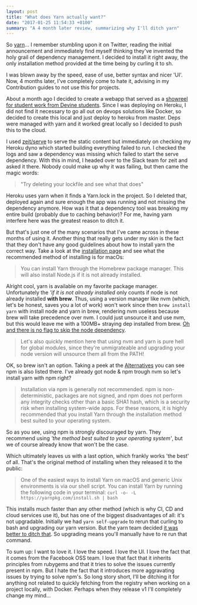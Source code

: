 ```yaml
---
layout: post
title: "What does Yarn actually want?"
date: "2017-01-25 11:54:33 +0100"
summary: "A 4 month later review, summarizing why I'll ditch yarn"
---
```


So [yarn]… I remember stumbling upon it on Twitter, reading the initial announcement and immediately find myself thinking they've invented the holy grail of dependency management. I decided to install it right away, the only installation method provided at the time being by curling it to sh.

I was blown away by the speed, ease of use, better syntax and nicer 'UI'. Now, 4 months later, I've completely come to hate it, advising in my Contribution guides to not use this for projects.

About a month ago I decided to create a webapp that served as a [showreel for student work from Devine students]. Since I was deploying on Heroku, I did not find it necessary to go all out on devops solutions like Docker, so decided to create this local and just deploy to heroku from master. Deps were managed with yarn and it worked great locally so I decided to push this to the cloud.

I used [zeit/serve] to serve the static content but immediately on checking my Heroku dyno which started building everything failed to run. I checked the logs and saw a dependency was missing which failed to start the serve dependency. With this in mind, I headed over to the Slack team for zeit and asked it there. Nobody could make up why it was failing, but then came the magic words:

> "Try deleting your lockfile and see what that does"

Heroku uses yarn when it finds a Yarn.lock in the project. So I deleted that, deployed again and sure enough the app was running and not missing the dependency anymore. How was it that a dependency tool was breaking my entire build (probably due to caching behavior)? For me, having yarn interfere here was the greatest reason to ditch it.

But that's just one of the many scenarios that I've came across in these months of using it. Another thing that really gets under my skin is the fact that they don't have any good guidelines about how to install yarn the correct way. Take a look at the [installation page] and see what the recommended method of installing is for macOs:

> You can install Yarn through the Homebrew package manager. This will also install Node.js if it is not already installed.

Alright cool, yarn is available on my favorite package manager. Unfortunately the _'if it is not already installed_ only counts if node is not already installed __with brew__. Thus, using a version manager like nvm (which, let's be honest, saves you a lot of work) won't work since then `brew install yarn` with install node and yarn in brew, rendering nvm useless because brew will take precedence over nvm. I could just unsource it and use nvm, but this would leave me with a 100MB+ straying dep installed from brew. [Oh and there is no flag to skip the node dependency].

> Let's also quickly mention here that using nvm and yarn is pure hell for global modules, since they're unmigrateable and upgrading your node version will unsource them all from the PATH!

OK, so brew isn't an option. Taking a peek at the [Alternatives] you can see npm is also listed there. I've already got node & npm trough nvm so let's install yarn with npm right?

> Installation via npm is generally not recommended. npm is non-deterministic, packages are not signed, and npm does not perform any integrity checks other than a basic SHA1 hash, which is a security risk when installing system-wide apps. For these reasons, it is highly recommended that you install Yarn through the installation method best suited to your operating system.

So as you see, using npm is strongly discouraged by yarn. They recommend using _'the method best suited to your operating system'_, but we of course already know that won't be the case.

Which ultimately leaves us with a last option, which frankly works 'the best' of all. That's the original method of installing when they released it to the public:

> One of the easiest ways to install Yarn on macOS and generic Unix environments is via our shell script. You can install Yarn by running the following code in your terminal: `curl -o- -L https://yarnpkg.com/install.sh | bash`

This installs much faster than any other method (which is why CI, CD and cloud services use it), but has one of the biggest disadvantages of all: it's not upgradable.
Initially we had `yarn self-upgrade` to rerun that curling to bash and upgrading our yarn version. But the yarn team decided [it was better to ditch that]. So upgrading means you'll manually have to re run that command.

To sum up: I want to love it. I love the speed. I love the UI. I love the fact that it comes from the Facebook OSS team. I love that fact that it inherits principles from rubygems and that it tries to solve the issues currently present in npm. But I hate the fact that it introduces more aggravating issues by trying to solve npm's. So long story short, I'll be ditching it for anything not related to quickly fetching from the registry when working on a project locally, with Docker. Perhaps when they release v1 I'll completely change my mind…


<!-- Links -->
[yarn]: https://yarnpkg.com
[showreel for student work from Devine students]: https://devinereel.herokuapp.com
[zeit/serve]: https://github.com/zeit/serve
[installation page]: https://yarnpkg.com/en/docs/install
[Alternatives]: https://yarnpkg.com/en/docs/install#alternatives-tab
[Oh and there is no flag to skip the node dependency]: http://discourse.brew.sh/t/yarn-depends-on-node-but-i-have-non-homebrew-node/545
[it was better to ditch that]: https://github.com/yarnpkg/yarn/issues/1187
